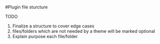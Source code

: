 #Plugin file sturcture

TODO
1. Finalize a structure to cover edge cases
2. files/folders which are not needed by a theme will be marked optional
3. Explain purpose each file/folder
